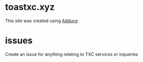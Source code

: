 # toastxc.xyz

This site was created using [Adduce](https://github.com/toastxc/Adduce)

# issues
Create an issue for anything relating to TXC services or inqueries

